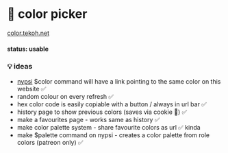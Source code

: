 # 🎨 color picker

[color.tekoh.net](https://color.tekoh.net)

#### status: usable

### 💡 ideas

 - [nypsi](https://github.com/tekoh/nypsi) $color command will have a link pointing to the same color on this website ✅
 - random colour on every refresh ✅
 - hex color code is easily copiable with a button / always in url bar ✅
 - history page to show previous colors (saves via cookie 🍪) ✅
 - make a favourites page \- works same as history ✅
 - make color palette system \- share favourite colors as url ✅ kinda
 - make $palette command on nypsi \- creates a color palette from role colors (patreon only) ✅
